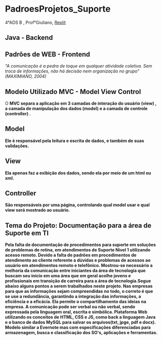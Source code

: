 # PadroesProjetos_Suporte

4°ADS B , Prof°Giuliano, 
<a href="https://repl.it/@RobertaAb/SuportedocumentacaoSEC">Replit</a>
## Java - Backend
## Padrões de WEB - Frontend

  <i>“A comunicação é a pedra de toque em qualquer atividade coletiva. Sem troca de informações, não há decisão nem organização no grupo” (MAXIMIANO, 2004)</i>


## Modelo Utilizado MVC - Model View Control

O <strong> MVC </srong> separa a aplicação em 3 camadas de interação do usuário <strong> (view) </strong>, a camada de manipulação dos dados <strong>(model)</strong> e a camada de controle <strong> (controller) </strong>.

## Model 
Ele é responsável pela leitura e escrita de dados, e também de suas validações.

## View
Ela apenas faz a  exibição dos dados, sendo ela por meio de um html ou xml.

## Controller
São responsáveis por uma página, controlando qual model usar e qual view será mostrado ao usuário.

## Tema do Projeto: Documentação para a área de Suporte em TI

Pela falta de documentação de procedimentos para suporte em soluções de problemas de rotina, em atendimentos de Suporte Nível 1 utilizando acesso remoto.
Devido a falta de padrões em procedimentos de atendimento ao cliente referente a dúvidas e problemas de acessos ao usuário em atendimentos remoto e telefônico.
Mostrou-se necessário a melhoria da comunicação entre iniciantes  da área de tecnologia que buscam seu início em uma área que em geral acolhe jovens e profissionais  em transição de carreira para a área de tecnologia.Segue abaixo alguns pontos a serem trabalhados neste projeto.
Nas empresas para que as informações sejam compreendidas no todo, o correto é que se use a redundância, garantindo a integração das informações, a eficiência e a eficácia.
Ela permite o compartilhamento das ideias na empresa. A comunicação pode ser verbal ou não verbal, sendo expressada pela linguagem oral, escrita e simbólica.
Plataforma Web  utilizando os conceitos de HTML, CSS e JS, como back a linguagem Java e o banco de dados MySQL para salvar os arquivos(txt, jpge, pdf e docx).
Modelo similar a Evernote mas com especificações diferenciadas para armazenagem, busca e classificação dos SO's, aplicações e ferramentas.
